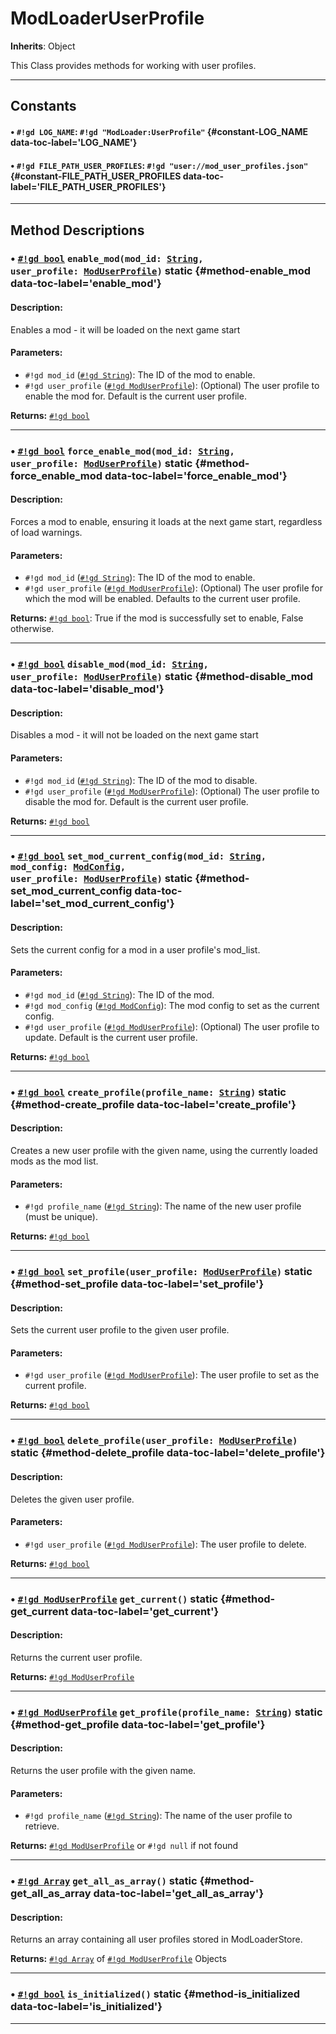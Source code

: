 # ModLoaderUserProfile
**Inherits**: Object


This Class provides methods for working with user profiles.
<hr style="border-width: thick">

## Constants
#### • `#!gd LOG_NAME`: `#!gd "ModLoader:UserProfile"` {#constant-LOG_NAME data-toc-label='LOG_NAME'} 
#### • `#!gd FILE_PATH_USER_PROFILES`: `#!gd "user://mod_user_profiles.json"` {#constant-FILE_PATH_USER_PROFILES data-toc-label='FILE_PATH_USER_PROFILES'} 

<hr style="border-width: thick">

## Method Descriptions
### • [`#!gd bool`](https://docs.godotengine.org/en/stable/classes/class_bool.html) <code class="highlight">enable_mod(mod_id: [String](https://docs.godotengine.org/en/stable/classes/class_string.html), user_profile: [ModUserProfile](https://docs.godotengine.org/en/stable/classes/class_moduserprofile.html))</code> static {#method-enable_mod data-toc-label='enable_mod'}
#### Description:
Enables a mod - it will be loaded on the next game start

#### Parameters:
  
- `#!gd mod_id` ([`#!gd String`](https://docs.godotengine.org/en/stable/classes/class_string.html)): The ID of the mod to enable.  
- `#!gd user_profile` ([`#!gd ModUserProfile`](https://docs.godotengine.org/en/stable/classes/class_moduserprofile.html)): (Optional) The user profile to enable the mod for. Default is the current user profile.

**Returns:**
 [`#!gd bool`](https://docs.godotengine.org/en/stable/classes/class_bool.html)
***
### • [`#!gd bool`](https://docs.godotengine.org/en/stable/classes/class_bool.html) <code class="highlight">force_enable_mod(mod_id: [String](https://docs.godotengine.org/en/stable/classes/class_string.html), user_profile: [ModUserProfile](https://docs.godotengine.org/en/stable/classes/class_moduserprofile.html))</code> static {#method-force_enable_mod data-toc-label='force_enable_mod'}
#### Description:
Forces a mod to enable, ensuring it loads at the next game start, regardless of load warnings.

#### Parameters:
  
- `#!gd mod_id` ([`#!gd String`](https://docs.godotengine.org/en/stable/classes/class_string.html)): The ID of the mod to enable.  
- `#!gd user_profile` ([`#!gd ModUserProfile`](https://docs.godotengine.org/en/stable/classes/class_moduserprofile.html)): (Optional) The user profile for which the mod will be enabled. Defaults to the current user profile.

**Returns:**
 [`#!gd bool`](https://docs.godotengine.org/en/stable/classes/class_bool.html): True if the mod is successfully set to enable, False otherwise.
***
### • [`#!gd bool`](https://docs.godotengine.org/en/stable/classes/class_bool.html) <code class="highlight">disable_mod(mod_id: [String](https://docs.godotengine.org/en/stable/classes/class_string.html), user_profile: [ModUserProfile](https://docs.godotengine.org/en/stable/classes/class_moduserprofile.html))</code> static {#method-disable_mod data-toc-label='disable_mod'}
#### Description:
Disables a mod - it will not be loaded on the next game start

#### Parameters:
  
- `#!gd mod_id` ([`#!gd String`](https://docs.godotengine.org/en/stable/classes/class_string.html)): The ID of the mod to disable.  
- `#!gd user_profile` ([`#!gd ModUserProfile`](https://docs.godotengine.org/en/stable/classes/class_moduserprofile.html)): (Optional) The user profile to disable the mod for. Default is the current user profile.

**Returns:**
 [`#!gd bool`](https://docs.godotengine.org/en/stable/classes/class_bool.html)
***
### • [`#!gd bool`](https://docs.godotengine.org/en/stable/classes/class_bool.html) <code class="highlight">set_mod_current_config(mod_id: [String](https://docs.godotengine.org/en/stable/classes/class_string.html), mod_config: [ModConfig](https://docs.godotengine.org/en/stable/classes/class_modconfig.html), user_profile: [ModUserProfile](https://docs.godotengine.org/en/stable/classes/class_moduserprofile.html))</code> static {#method-set_mod_current_config data-toc-label='set_mod_current_config'}
#### Description:
Sets the current config for a mod in a user profile's mod_list.

#### Parameters:
  
- `#!gd mod_id` ([`#!gd String`](https://docs.godotengine.org/en/stable/classes/class_string.html)): The ID of the mod.  
- `#!gd mod_config` ([`#!gd ModConfig`](https://docs.godotengine.org/en/stable/classes/class_modconfig.html)): The mod config to set as the current config.  
- `#!gd user_profile` ([`#!gd ModUserProfile`](https://docs.godotengine.org/en/stable/classes/class_moduserprofile.html)): (Optional) The user profile to update. Default is the current user profile.

**Returns:**
 [`#!gd bool`](https://docs.godotengine.org/en/stable/classes/class_bool.html)
***
### • [`#!gd bool`](https://docs.godotengine.org/en/stable/classes/class_bool.html) <code class="highlight">create_profile(profile_name: [String](https://docs.godotengine.org/en/stable/classes/class_string.html))</code> static {#method-create_profile data-toc-label='create_profile'}
#### Description:
Creates a new user profile with the given name, using the currently loaded mods as the mod list.

#### Parameters:
  
- `#!gd profile_name` ([`#!gd String`](https://docs.godotengine.org/en/stable/classes/class_string.html)): The name of the new user profile (must be unique).

**Returns:**
 [`#!gd bool`](https://docs.godotengine.org/en/stable/classes/class_bool.html)
***
### • [`#!gd bool`](https://docs.godotengine.org/en/stable/classes/class_bool.html) <code class="highlight">set_profile(user_profile: [ModUserProfile](https://docs.godotengine.org/en/stable/classes/class_moduserprofile.html))</code> static {#method-set_profile data-toc-label='set_profile'}
#### Description:
Sets the current user profile to the given user profile.

#### Parameters:
  
- `#!gd user_profile` ([`#!gd ModUserProfile`](https://docs.godotengine.org/en/stable/classes/class_moduserprofile.html)): The user profile to set as the current profile.

**Returns:**
 [`#!gd bool`](https://docs.godotengine.org/en/stable/classes/class_bool.html)
***
### • [`#!gd bool`](https://docs.godotengine.org/en/stable/classes/class_bool.html) <code class="highlight">delete_profile(user_profile: [ModUserProfile](https://docs.godotengine.org/en/stable/classes/class_moduserprofile.html))</code> static {#method-delete_profile data-toc-label='delete_profile'}
#### Description:
Deletes the given user profile.

#### Parameters:
  
- `#!gd user_profile` ([`#!gd ModUserProfile`](https://docs.godotengine.org/en/stable/classes/class_moduserprofile.html)): The user profile to delete.

**Returns:**
 [`#!gd bool`](https://docs.godotengine.org/en/stable/classes/class_bool.html)
***
### • [`#!gd ModUserProfile`](https://docs.godotengine.org/en/stable/classes/class_moduserprofile.html) <code class="highlight">get_current()</code> static {#method-get_current data-toc-label='get_current'}
#### Description:
Returns the current user profile.

**Returns:**
 [`#!gd ModUserProfile`](https://docs.godotengine.org/en/stable/classes/class_moduserprofile.html)
***
### • [`#!gd ModUserProfile`](https://docs.godotengine.org/en/stable/classes/class_moduserprofile.html) <code class="highlight">get_profile(profile_name: [String](https://docs.godotengine.org/en/stable/classes/class_string.html))</code> static {#method-get_profile data-toc-label='get_profile'}
#### Description:
Returns the user profile with the given name.

#### Parameters:
  
- `#!gd profile_name` ([`#!gd String`](https://docs.godotengine.org/en/stable/classes/class_string.html)): The name of the user profile to retrieve.

**Returns:**
 [`#!gd ModUserProfile`](https://docs.godotengine.org/en/stable/classes/class_moduserprofile.html) or `#!gd null` if not found
***
### • [`#!gd Array`](https://docs.godotengine.org/en/stable/classes/class_array.html) <code class="highlight">get_all_as_array()</code> static {#method-get_all_as_array data-toc-label='get_all_as_array'}
#### Description:
Returns an array containing all user profiles stored in ModLoaderStore.

**Returns:**
 [`#!gd Array`](https://docs.godotengine.org/en/stable/classes/class_array.html) of [`#!gd ModUserProfile`](https://docs.godotengine.org/en/stable/classes/class_moduserprofile.html) Objects
***
### • [`#!gd bool`](https://docs.godotengine.org/en/stable/classes/class_bool.html) <code class="highlight">is_initialized()</code> static {#method-is_initialized data-toc-label='is_initialized'}
***
